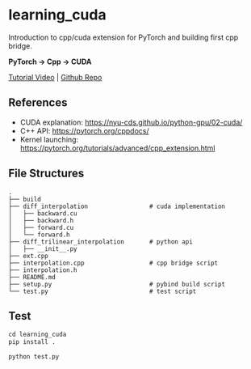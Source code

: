 # learning_cuda

Introduction to cpp/cuda extension for PyTorch and building first cpp bridge.

**PyTorch -> Cpp -> CUDA**

[Tutorial Video](https://www.youtube.com/watch?v=l_Rpk6CRJYI) | [Github Repo](https://github.com/kwea123/pytorch-cppcuda-tutorial)

## References

- CUDA explanation: https://nyu-cds.github.io/python-gpu/02-cuda/
- C++ API: https://pytorch.org/cppdocs/
- Kernel launching: https://pytorch.org/tutorials/advanced/cpp_extension.html

## File Structures

```
.
├── build
├── diff_interpolation                 # cuda implementation
│   ├── backward.cu
│   ├── backward.h
│   ├── forward.cu
│   └── forward.h
├── diff_trilinear_interpolation       # python api
│   ├── __init__.py
├── ext.cpp
├── interpolation.cpp                  # cpp bridge script
├── interpolation.h
├── README.md
├── setup.py                           # pybind build script
└── test.py                            # test script
```

## Test

```python
cd learning_cuda
pip install .

python test.py
```
